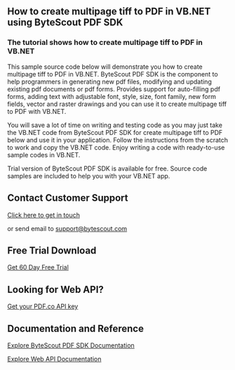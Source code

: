 ## How to create multipage tiff to PDF in VB.NET using ByteScout PDF SDK

### The tutorial shows how to create multipage tiff to PDF in VB.NET

This sample source code below will demonstrate you how to create multipage tiff to PDF in VB.NET. ByteScout PDF SDK is the component to help programmers in generating new pdf files, modifying and updating existing pdf documents or pdf forms. Provides support for auto-filling pdf forms, adding text with adjustable font, style, size, font family, new form fields, vector and raster drawings and you can use it to create multipage tiff to PDF with VB.NET.

You will save a lot of time on writing and testing code as you may just take the VB.NET code from ByteScout PDF SDK for create multipage tiff to PDF below and use it in your application. Follow the instructions from the scratch to work and copy the VB.NET code. Enjoy writing a code with ready-to-use sample codes in VB.NET.

Trial version of ByteScout PDF SDK is available for free. Source code samples are included to help you with your VB.NET app.

## Contact Customer Support

[Click here to get in touch](https://bytescout.zendesk.com/hc/en-us/requests/new?subject=ByteScout%20PDF%20SDK%20Question)

or send email to [support@bytescout.com](mailto:support@bytescout.com?subject=ByteScout%20PDF%20SDK%20Question) 

## Free Trial Download

[Get 60 Day Free Trial](https://bytescout.com/download/web-installer?utm_source=github-readme)

## Looking for Web API? 

[Get your PDF.co API key](https://pdf.co/documentation/api?utm_source=github-readme)

## Documentation and Reference

[Explore ByteScout PDF SDK Documentation](https://bytescout.com/documentation/index.html?utm_source=github-readme)

[Explore Web API Documentation](https://pdf.co/documentation/api?utm_source=github-readme)